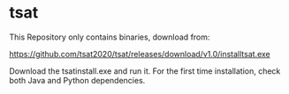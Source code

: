 # tsat

This Repository only contains binaries, download from:

https://github.com/tsat2020/tsat/releases/download/v1.0/installtsat.exe

Download the tsatinstall.exe and run it.
For the first time installation, check both Java and Python dependencies.
